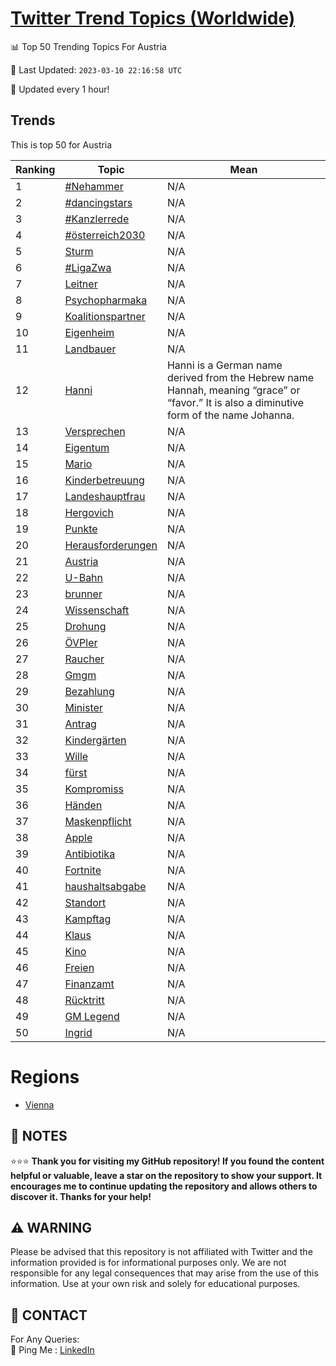 [Twitter Trend Topics (Worldwide)](https://github.com/ErcinDedeoglu/Twitter-Trend-Topics)
==========


📊 Top 50 Trending Topics For Austria

📆 Last Updated: `2023-03-10 22:16:58 UTC`

🔧 Updated every 1 hour!


## Trends

This is top 50 for Austria

| Ranking | Topic | Mean |
| ------- | ------------ | ------------ |
| 1 | [#Nehammer](http://twitter.com/search?q=%23Nehammer) | N/A |
| 2 | [#dancingstars](http://twitter.com/search?q=%23dancingstars) | N/A |
| 3 | [#Kanzlerrede](http://twitter.com/search?q=%23Kanzlerrede) | N/A |
| 4 | [#österreich2030](http://twitter.com/search?q=%23%c3%b6sterreich2030) | N/A |
| 5 | [Sturm](http://twitter.com/search?q=Sturm) | N/A |
| 6 | [#LigaZwa](http://twitter.com/search?q=%23LigaZwa) | N/A |
| 7 | [Leitner](http://twitter.com/search?q=Leitner) | N/A |
| 8 | [Psychopharmaka](http://twitter.com/search?q=Psychopharmaka) | N/A |
| 9 | [Koalitionspartner](http://twitter.com/search?q=Koalitionspartner) | N/A |
| 10 | [Eigenheim](http://twitter.com/search?q=Eigenheim) | N/A |
| 11 | [Landbauer](http://twitter.com/search?q=Landbauer) | N/A |
| 12 | [Hanni](http://twitter.com/search?q=Hanni) | Hanni is a German name derived from the Hebrew name Hannah, meaning “grace” or “favor.” It is also a diminutive form of the name Johanna. |
| 13 | [Versprechen](http://twitter.com/search?q=Versprechen) | N/A |
| 14 | [Eigentum](http://twitter.com/search?q=Eigentum) | N/A |
| 15 | [Mario](http://twitter.com/search?q=Mario) | N/A |
| 16 | [Kinderbetreuung](http://twitter.com/search?q=Kinderbetreuung) | N/A |
| 17 | [Landeshauptfrau](http://twitter.com/search?q=Landeshauptfrau) | N/A |
| 18 | [Hergovich](http://twitter.com/search?q=Hergovich) | N/A |
| 19 | [Punkte](http://twitter.com/search?q=Punkte) | N/A |
| 20 | [Herausforderungen](http://twitter.com/search?q=Herausforderungen) | N/A |
| 21 | [Austria](http://twitter.com/search?q=Austria) | N/A |
| 22 | [U-Bahn](http://twitter.com/search?q=U-Bahn) | N/A |
| 23 | [brunner](http://twitter.com/search?q=brunner) | N/A |
| 24 | [Wissenschaft](http://twitter.com/search?q=Wissenschaft) | N/A |
| 25 | [Drohung](http://twitter.com/search?q=Drohung) | N/A |
| 26 | [ÖVPler](http://twitter.com/search?q=%c3%96VPler) | N/A |
| 27 | [Raucher](http://twitter.com/search?q=Raucher) | N/A |
| 28 | [Gmgm](http://twitter.com/search?q=Gmgm) | N/A |
| 29 | [Bezahlung](http://twitter.com/search?q=Bezahlung) | N/A |
| 30 | [Minister](http://twitter.com/search?q=Minister) | N/A |
| 31 | [Antrag](http://twitter.com/search?q=Antrag) | N/A |
| 32 | [Kindergärten](http://twitter.com/search?q=Kinderg%c3%a4rten) | N/A |
| 33 | [Wille](http://twitter.com/search?q=Wille) | N/A |
| 34 | [fürst](http://twitter.com/search?q=f%c3%bcrst) | N/A |
| 35 | [Kompromiss](http://twitter.com/search?q=Kompromiss) | N/A |
| 36 | [Händen](http://twitter.com/search?q=H%c3%a4nden) | N/A |
| 37 | [Maskenpflicht](http://twitter.com/search?q=Maskenpflicht) | N/A |
| 38 | [Apple](http://twitter.com/search?q=Apple) | N/A |
| 39 | [Antibiotika](http://twitter.com/search?q=Antibiotika) | N/A |
| 40 | [Fortnite](http://twitter.com/search?q=Fortnite) | N/A |
| 41 | [haushaltsabgabe](http://twitter.com/search?q=haushaltsabgabe) | N/A |
| 42 | [Standort](http://twitter.com/search?q=Standort) | N/A |
| 43 | [Kampftag](http://twitter.com/search?q=Kampftag) | N/A |
| 44 | [Klaus](http://twitter.com/search?q=Klaus) | N/A |
| 45 | [Kino](http://twitter.com/search?q=Kino) | N/A |
| 46 | [Freien](http://twitter.com/search?q=Freien) | N/A |
| 47 | [Finanzamt](http://twitter.com/search?q=Finanzamt) | N/A |
| 48 | [Rücktritt](http://twitter.com/search?q=R%c3%bccktritt) | N/A |
| 49 | [GM Legend](http://twitter.com/search?q=GM+Legend) | N/A |
| 50 | [Ingrid](http://twitter.com/search?q=Ingrid) | N/A |



# Regions

* [Vienna](</Austria/Vienna.md>)



## 📝 NOTES

⭐⭐⭐ **Thank you for visiting my GitHub repository! If you found the content helpful or valuable, leave a star on the repository to show your support. It encourages me to continue updating the repository and allows others to discover it. Thanks for your help!**


## ⚠️ WARNING

Please be advised that this repository is not affiliated with Twitter and the information provided is for informational purposes only. We are not responsible for any legal consequences that may arise from the use of this information. Use at your own risk and solely for educational purposes.


## 📨 CONTACT

 For Any Queries:  
            🏓 Ping Me : [LinkedIn](https://www.linkedin.com/in/ercindedeoglu/)
